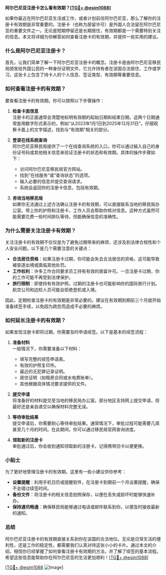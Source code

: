 **阿尔巴尼亚注册卡怎么看有效期？[[TG💪+ @esim1088](https://t.me/s/esim1088)]**

如果你最近在阿尔巴尼亚生活或工作，或者计划前往阿尔巴尼亚，那么了解你的注册卡有效期是非常重要的。注册卡（也称为居留许可）是外国人合法留在阿尔巴尼亚的重要文件之一。无论是短期停留还是长期居住，有效期都是一个需要特别关注的信息。本文将详细为你解答如何查看注册卡的有效期，并提供一些实用的建议。

### 什么是阿尔巴尼亚注册卡？

首先，让我们简单了解一下阿尔巴尼亚注册卡的概念。注册卡是由阿尔巴尼亚移民局颁发给外国公民的一种身份证明文件，它允许持有者在该国合法居住、工作或学习。这张卡上包含了持卡人的个人信息、签证类型、有效期等重要信息。

### 如何查看注册卡的有效期？

要查看注册卡的有效期，你可以按照以下步骤操作：

1. **检查卡面信息**  
   注册卡的正面通常会清楚地标明有效期的起始日期和结束日期。这两个日期通常是用数字形式表示的，例如“从2023年1月1日到2025年12月31日”。仔细观察卡面上的文字描述，找到与“有效期”相关的部分。

2. **登录在线系统查询**  
   阿尔巴尼亚移民局提供了一个在线查询系统的入口，你可以通过输入自己的身份证号码或其他相关信息来验证注册卡的状态和有效期。具体的操作步骤如下：
   - 访问阿尔巴尼亚移民局官方网站。
   - 找到“在线服务”或“查询状态”的选项。
   - 输入必要的信息并提交查询请求。
   - 系统会返回你的注册卡信息，包括有效期。

3. **咨询当地移民局**  
   如果你无法通过上述方法确认注册卡的有效期，可以直接联系当地的移民局办公室。带上你的护照和注册卡，工作人员会帮助你核对信息。这种方式虽然可能需要花费一些时间排队等待，但能确保信息的准确性。

### 为什么需要关注注册卡有效期？

关注注册卡的有效期不仅仅是为了避免过期带来的麻烦，还涉及到法律合规性和个人安全问题。以下是几个需要注意的关键点：

- **合法居住资格**：如果注册卡过期，你可能会失去合法居住的资格，这可能导致被驱逐出境或面临其他处罚。
- **工作权利**：许多工作合同要求员工持有有效的居留许可。一旦注册卡过期，你的工作可能不再受到法律保护。
- **旅行限制**：即使持有有效护照，过期的注册卡也可能影响你的国际旅行计划。航空公司和边检人员可能会拒绝登机或入境。

因此，定期检查注册卡的有效期是非常必要的。建议在有效期到期前三个月就开始准备续签手续，以免因为疏忽而造成不必要的麻烦。

### 如何延长注册卡的有效期？

如果发现注册卡即将过期，你需要及时申请续签。以下是基本的续签流程：

1. **准备材料**  
   一般情况下，你需要准备以下材料：
   - 填写完整的续签申请表。
   - 有效的护照复印件。
   - 最近的无犯罪记录证明。
   - 居住证明（如租房合同或水电费账单）。
   - 其他根据具体情况要求提供的文件。

2. **提交申请**  
   将准备好的材料提交至当地的移民局办公室。部分地区支持网上提交申请，但最好还是亲自递交以确保材料完整无误。

3. **等待审批结果**  
   提交申请后，你需要耐心等待审批结果。通常情况下，审批过程可能需要几周甚至几个月的时间。在此期间，你可以通过移民局官网查询进度。

4. **领取新的注册卡**  
   审批通过后，你会收到通知领取新的注册卡。记得携带旧卡以便更换。

### 小贴士

为了更好地管理注册卡的有效期，这里有一些小建议供你参考：

- **设置提醒**：利用手机日历或提醒软件，在注册卡到期前一个月设置提醒，确保不会错过续签时间。
- **备份文件**：将注册卡的相关信息拍照保存，以便在丢失或损坏时能够快速补办。
- **保持通讯畅通**：确保移民局能够通过电话或邮件联系到你，以便及时接收最新的通知。

### 总结

阿尔巴尼亚注册卡的有效期直接关系到你在该国的合法地位。无论是日常生活的便利性，还是工作的稳定性，都需要我们认真对待这张小小的卡片。通过本文的介绍，相信你已经掌握了如何查看注册卡有效期的方法，并了解了续签的基本流程。希望这些信息能帮助你在阿尔巴尼亚的生活更加顺利！[[TG💪+ @esim1088](https://t.me/s/esim1088)]

[[TG💪+ @esim1088](https://t.me/s/esim1088) ![Image](https://i.postimg.cc/4NQfJmqS/Snipaste-2025-05-13-00-14-12.png)]